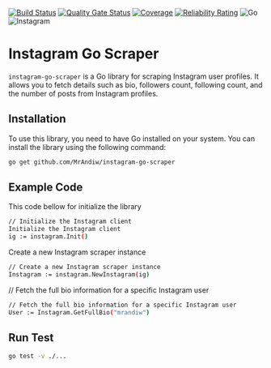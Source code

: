 [![Build Status](https://github.com/MrAndiw/instagram-go-scraper/actions/workflows/go.yml/badge.svg)](https://github.com/MrAndiw/instagram-go-scraper/actions)
[![Quality Gate Status](https://sonarcloud.io/api/project_badges/measure?project=MrAndiw_instagram-go-scraper&metric=alert_status)](https://sonarcloud.io/summary/new_code?id=MrAndiw_instagram-go-scraper)
[![Coverage](https://sonarcloud.io/api/project_badges/measure?project=MrAndiw_instagram-go-scraper&metric=coverage)](https://sonarcloud.io/summary/new_code?id=MrAndiw_instagram-go-scraper)
[![Reliability Rating](https://sonarcloud.io/api/project_badges/measure?project=MrAndiw_instagram-go-scraper&metric=reliability_rating)](https://sonarcloud.io/summary/new_code?id=MrAndiw_instagram-go-scraper)
<img src="https://camo.githubusercontent.com/33cfae3047a121e7811c7a54e7b6ef4029c9db941f3d180a176069220c878954/68747470733a2f2f696d672e736869656c64732e696f2f62616467652f676f2d2532333030414444382e7376673f7374796c653d666f722d7468652d6261646765266c6f676f3d676f266c6f676f436f6c6f723d7768697465" alt="Go" data-canonical-src="https://img.shields.io/badge/go-%2300ADD8.svg?style=for-the-badge&amp;logo=go&amp;logoColor=white" style="max-width: 100%;">
<img src="https://camo.githubusercontent.com/7f5701ed50f919cf2352cd028b5b2dc974b5e643fe4d78ad826eb9e74551157f/68747470733a2f2f696d672e736869656c64732e696f2f62616467652f496e7374616772616d2d2532334534343035462e7376673f7374796c653d666f722d7468652d6261646765266c6f676f3d496e7374616772616d266c6f676f436f6c6f723d7768697465" alt="Instagram" data-canonical-src="https://img.shields.io/badge/Instagram-%23E4405F.svg?style=for-the-badge&amp;logo=Instagram&amp;logoColor=white" style="max-width: 100%;">

# Instagram Go Scraper

`instagram-go-scraper` is a Go library for scraping Instagram user profiles. It allows you to fetch details such as bio, followers count, following count, and the number of posts from Instagram profiles.

## Installation

To use this library, you need to have Go installed on your system. You can install the library using the following command:

```bash
go get github.com/MrAndiw/instagram-go-scraper
```

## Example Code

This code bellow for initialize the library

```bash
// Initialize the Instagram client
Initialize the Instagram client
ig := instagram.Init()
```

Create a new Instagram scraper instance

```bash
// Create a new Instagram scraper instance
Instagram := instagram.NewInstagram(ig)
```

// Fetch the full bio information for a specific Instagram user

```bash
// Fetch the full bio information for a specific Instagram user
User := Instagram.GetFullBio("mrandiw")
```

## Run Test

```bash
go test -v ./...
```
